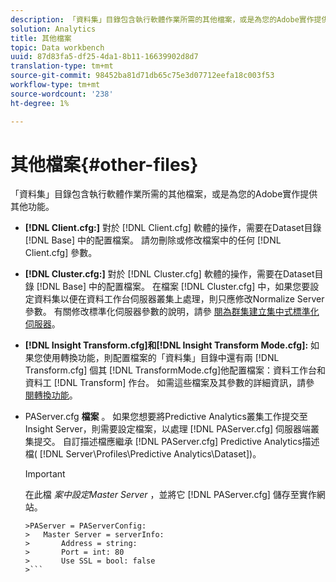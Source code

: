```yaml
---
description: 「資料集」目錄包含執行軟體作業所需的其他檔案，或是為您的Adobe實作提供其他功能。
solution: Analytics
title: 其他檔案
topic: Data workbench
uuid: 87d83fa5-df25-4da1-8b11-16639902d8d7
translation-type: tm+mt
source-git-commit: 98452ba81d71db65c75e3d07712eefa18c003f53
workflow-type: tm+mt
source-wordcount: '238'
ht-degree: 1%

---
```



# 其他檔案{#other-files}

「資料集」目錄包含執行軟體作業所需的其他檔案，或是為您的Adobe實作提供其他功能。

* **[!DNL Client.cfg:]** 對於 [!DNL Client.cfg] 軟體的操作，需要在Dataset目錄 [!DNL Base] 中的配置檔案。 請勿刪除或修改檔案中的任何 [!DNL Client.cfg] 參數。

* **[!DNL Cluster.cfg:]** 對於 [!DNL Cluster.cfg] 軟體的操作，需要在Dataset目錄 [!DNL Base] 中的配置檔案。 在檔案 [!DNL Cluster.cfg] 中，如果您要設定資料集以便在資料工作台伺服器叢集上處理，則只應修改Normalize Server參數。 有關修改標準化伺服器參數的說明，請參 [閱為群集建立集中式標準化伺服器](../../../home/c-dataset-const-proc/c-log-proc-config-file/c-ins-svr-file-svr-unit.md)。

* **[!DNL Insight Transform.cfg]和[!DNL Insight Transform Mode.cfg]:** 如果您使用轉換功能，則配置檔案的「資料集」目錄中還有兩 [!DNL Transform.cfg] 個其 [!DNL TransformMode.cfg]他配置檔案：資料工作台和資料工 [!DNL Transform] 作台。 如需這些檔案及其參數的詳細資訊，請參 [閱轉換功能](https://docs.adobe.com/content/help/en/data-workbench/using/server-admin-install/transform/t-config-tfm.html)。

* PAServer.cfg **檔案** 。 如果您想要將Predictive Analytics叢集工作提交至Insight Server，則需要設定檔案，以處理 [!DNL PAServer.cfg] 伺服器端叢集提交。
自訂描述檔應繼承 [!DNL PAServer.cfg] Predictive Analytics描述檔( [!DNL Server\Profiles\Predictive Analytics\Dataset])。

   >[!IMPORTANT]
   >
   >在此檔 *案中設定Master Server* ，並將它 [!DNL PAServer.cfg] 儲存至實作網站。
   >
   >
   ```
   >PAServer = PAServerConfig: 
   >   Master Server = serverInfo: 
   >       Address = string: 
   >       Port = int: 80
   >       Use SSL = bool: false
   >```

